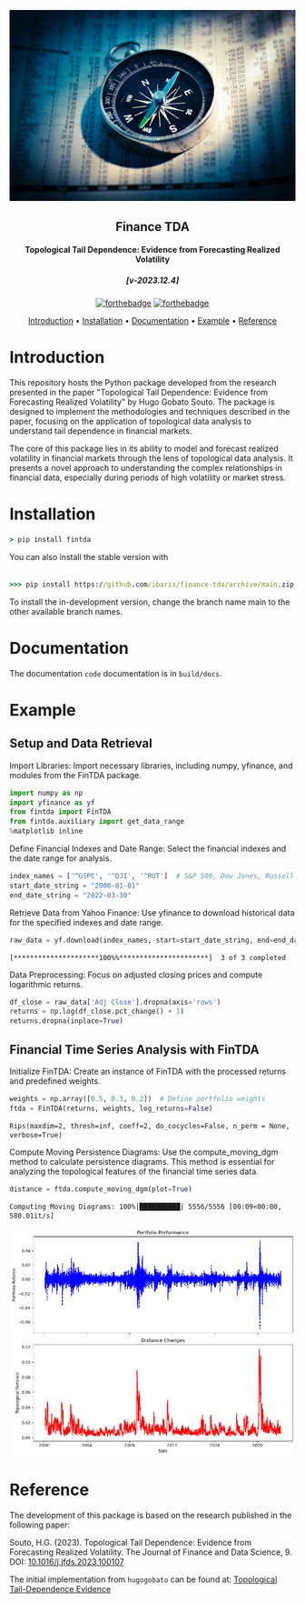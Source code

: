 <div align="center">
    <a href="https://unsplash.com/@alterego_swiss?utm_content=creditCopyText&utm_medium=referral&utm_source=unsplash">
    <p>
        <img src="./resources/logo/logo.jpg">
    </p>
</a>
<h2 align="center">Finance TDA</h4>
<h4 align="center">Topological Tail Dependence: Evidence from Forecasting Realized Volatility</h4>
<h5 align="center">[v-2023.12.4]</h5>

[![forthebadge](https://forthebadge.com/images/badges/built-with-love.svg)](https://media1.giphy.com/media/hpddP09Trx1AwSVlgm/giphy.gif?cid=ecf05e47uwg39vrpmksf5f73kcmi8iuy11r9p2l3540j8jfo&ep=v1_gifs_search&rid=giphy.gif&ct=g)
[![forthebadge](https://forthebadge.com/images/badges/built-with-grammas-recipe.svg)](https://media2.giphy.com/media/q2b0xsUuQFGHDoUVFB/giphy.gif?cid=ecf05e47fb1zlbo33kivfd73z4yzdn97ej6tagfeyacvfojo&ep=v1_gifs_search&rid=giphy.gif&ct=g)

<p align="center">
  <a href="#introduction">Introduction</a> •
  <a href="#installation">Installation</a> •
  <a href="#Documentation">Documentation</a> •
  <a href="#example">Example</a> •
  <a href="#reference">Reference</a>
</p>
</div>

# Introduction

This repository hosts the Python package developed from the research presented in the paper "Topological Tail Dependence: Evidence from Forecasting Realized Volatility" by Hugo Gobato Souto. The package is designed to implement the methodologies and techniques described in the paper, focusing on the application of topological data analysis to understand tail dependence in financial markets.

The core of this package lies in its ability to model and forecast realized volatility in financial markets through the lens of topological data analysis. It presents a novel approach to understanding the complex relationships in financial data, especially during periods of high volatility or market stress.

# Installation

```cmd
> pip install fintda
```

You can also install the stable version with

```cmd

>>> pip install https://github.com/ibaris/finance-tda/archive/main.zip

```

To install the in-development version, change the branch name main to the other available branch names.

# Documentation

The documentation `code` documentation is in `build/docs`.

# Example

## Setup and Data Retrieval

Import Libraries: Import necessary libraries, including numpy, yfinance, and modules from the FinTDA package.

```python
import numpy as np
import yfinance as yf
from fintda import FinTDA
from fintda.auxiliary import get_data_range
%matplotlib inline
```

Define Financial Indexes and Date Range: Select the financial indexes and the date range for analysis.

```python
index_names = ['^GSPC', '^DJI', '^RUT']  # S&P 500, Dow Jones, Russell 2000
start_date_string = "2000-01-01"
end_date_string = "2022-03-30"
```

Retrieve Data from Yahoo Finance: Use yfinance to download historical data for the specified indexes and date range.

```python
raw_data = yf.download(index_names, start=start_date_string, end=end_date_string)
```

```console
[*********************100%%**********************]  3 of 3 completed
```

Data Preprocessing: Focus on adjusted closing prices and compute logarithmic returns.

```python
df_close = raw_data['Adj Close'].dropna(axis='rows')
returns = np.log(df_close.pct_change() + 1)
returns.dropna(inplace=True)
```

## Financial Time Series Analysis with FinTDA

Initialize FinTDA: Create an instance of FinTDA with the processed returns and predefined weights.

```python
weights = np.array([0.5, 0.3, 0.2])  # Define portfolio weights
ftda = FinTDA(returns, weights, log_returns=False)
```

```console
Rips(maxdim=2, thresh=inf, coeff=2, do_cocycles=False, n_perm = None, verbose=True)
```

Compute Moving Persistence Diagrams: Use the compute_moving_dgm method to calculate persistence diagrams. This method is essential for analyzing the topological features of the financial time series data.

```python
distance = ftda.compute_moving_dgm(plot=True)
```

```console
Computing Moving Diagrams: 100%|██████████| 5556/5556 [00:09<00:00, 580.01it/s]
```

<img src="./resources/figure/output_1.png">

# Reference

The development of this package is based on the research published in the following paper:

Souto, H.G. (2023). Topological Tail Dependence: Evidence from Forecasting Realized Volatility. The Journal of Finance and Data Science, 9. DOI: [10.1016/j.jfds.2023.100107](https://doi.org/10.1016/j.jfds.2023.10010)

The initial implementation from `hugogobato` can be found at:
[Topological Tail-Dependence Evidence](https://github.com/hugogobato/Topological-Tail-Dependence-Evidence-from-Forecasting-Realized-Volatility?tab=readme-ov-file)
